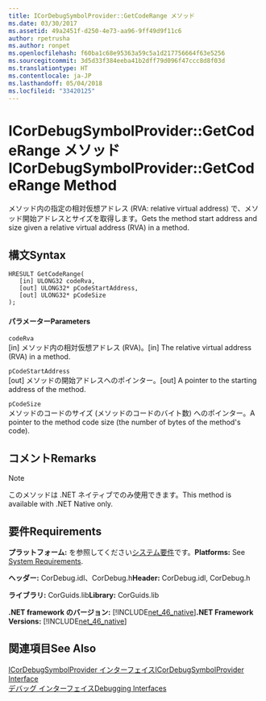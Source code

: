 ```yaml
---
title: ICorDebugSymbolProvider::GetCodeRange メソッド
ms.date: 03/30/2017
ms.assetid: 49a2451f-d250-4e73-aa96-9ff49d9f11c6
author: rpetrusha
ms.author: ronpet
ms.openlocfilehash: f60ba1c68e95363a59c5a1d217756664f63e5256
ms.sourcegitcommit: 3d5d33f384eeba41b2dff79d096f47ccc8d8f03d
ms.translationtype: HT
ms.contentlocale: ja-JP
ms.lasthandoff: 05/04/2018
ms.locfileid: "33420125"
---
```

# <a name="icordebugsymbolprovidergetcoderange-method"></a><span data-ttu-id="1b7d4-102">ICorDebugSymbolProvider::GetCodeRange メソッド</span><span class="sxs-lookup"><span data-stu-id="1b7d4-102">ICorDebugSymbolProvider::GetCodeRange Method</span></span>
<span data-ttu-id="1b7d4-103">メソッド内の指定の相対仮想アドレス (RVA: relative virtual address) で、メソッド開始アドレスとサイズを取得します。</span><span class="sxs-lookup"><span data-stu-id="1b7d4-103">Gets the method start address and size given a relative virtual address (RVA) in a method.</span></span>  
  
## <a name="syntax"></a><span data-ttu-id="1b7d4-104">構文</span><span class="sxs-lookup"><span data-stu-id="1b7d4-104">Syntax</span></span>  
  
```  
HRESULT GetCodeRange(  
   [in] ULONG32 codeRva,   
   [out] ULONG32* pCodeStartAddress,   
   [out] ULONG32* pCodeSize  
);  
```  
  
#### <a name="parameters"></a><span data-ttu-id="1b7d4-105">パラメーター</span><span class="sxs-lookup"><span data-stu-id="1b7d4-105">Parameters</span></span>  
 `codeRva`  
 <span data-ttu-id="1b7d4-106">[in] メソッド内の相対仮想アドレス (RVA)。</span><span class="sxs-lookup"><span data-stu-id="1b7d4-106">[in] The relative virtual address (RVA) in a method.</span></span>  
  
 `pCodeStartAddress`  
 <span data-ttu-id="1b7d4-107">[out] メソッドの開始アドレスへのポインター。</span><span class="sxs-lookup"><span data-stu-id="1b7d4-107">[out] A pointer to the starting address of the method.</span></span>  
  
 `pCodeSize`  
 <span data-ttu-id="1b7d4-108">メソッドのコードのサイズ (メソッドのコードのバイト数) へのポインター。</span><span class="sxs-lookup"><span data-stu-id="1b7d4-108">A pointer to the method code size (the number of bytes of the method's code).</span></span>  
  
## <a name="remarks"></a><span data-ttu-id="1b7d4-109">コメント</span><span class="sxs-lookup"><span data-stu-id="1b7d4-109">Remarks</span></span>  
  
> [!NOTE]
>  <span data-ttu-id="1b7d4-110">このメソッドは .NET ネイティブでのみ使用できます。</span><span class="sxs-lookup"><span data-stu-id="1b7d4-110">This method is available with .NET Native only.</span></span>  
  
## <a name="requirements"></a><span data-ttu-id="1b7d4-111">要件</span><span class="sxs-lookup"><span data-stu-id="1b7d4-111">Requirements</span></span>  
 <span data-ttu-id="1b7d4-112">**プラットフォーム:** を参照してください[システム要件](../../../../docs/framework/get-started/system-requirements.md)です。</span><span class="sxs-lookup"><span data-stu-id="1b7d4-112">**Platforms:** See [System Requirements](../../../../docs/framework/get-started/system-requirements.md).</span></span>  
  
 <span data-ttu-id="1b7d4-113">**ヘッダー:** CorDebug.idl、CorDebug.h</span><span class="sxs-lookup"><span data-stu-id="1b7d4-113">**Header:** CorDebug.idl, CorDebug.h</span></span>  
  
 <span data-ttu-id="1b7d4-114">**ライブラリ:** CorGuids.lib</span><span class="sxs-lookup"><span data-stu-id="1b7d4-114">**Library:** CorGuids.lib</span></span>  
  
 <span data-ttu-id="1b7d4-115">**.NET framework のバージョン:** [!INCLUDE[net_46_native](../../../../includes/net-46-native-md.md)]</span><span class="sxs-lookup"><span data-stu-id="1b7d4-115">**.NET Framework Versions:** [!INCLUDE[net_46_native](../../../../includes/net-46-native-md.md)]</span></span>  
  
## <a name="see-also"></a><span data-ttu-id="1b7d4-116">関連項目</span><span class="sxs-lookup"><span data-stu-id="1b7d4-116">See Also</span></span>  
 [<span data-ttu-id="1b7d4-117">ICorDebugSymbolProvider インターフェイス</span><span class="sxs-lookup"><span data-stu-id="1b7d4-117">ICorDebugSymbolProvider Interface</span></span>](../../../../docs/framework/unmanaged-api/debugging/icordebugsymbolprovider-interface.md)  
 [<span data-ttu-id="1b7d4-118">デバッグ インターフェイス</span><span class="sxs-lookup"><span data-stu-id="1b7d4-118">Debugging Interfaces</span></span>](../../../../docs/framework/unmanaged-api/debugging/debugging-interfaces.md)
